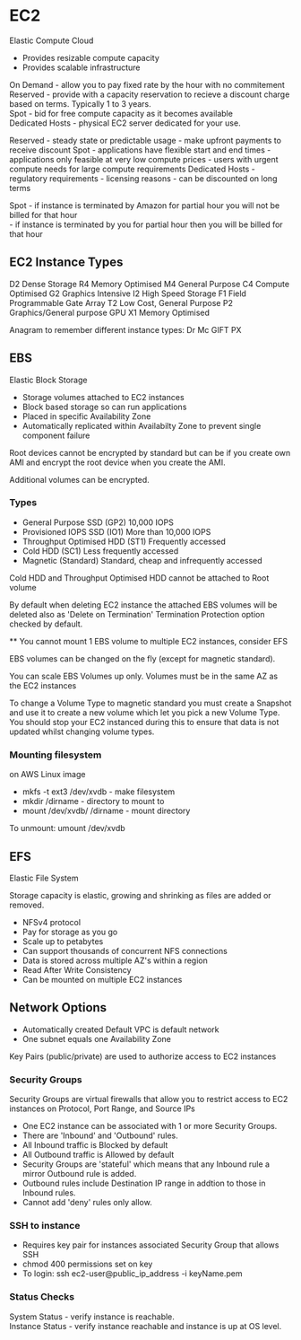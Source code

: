 # EC2

Elastic Compute Cloud

- Provides resizable compute capacity  
- Provides scalable infrastructure  


On Demand - allow you to pay fixed rate by the hour with no commitement  
Reserved - provide with a capacity reservation to recieve a discount charge based on terms. Typically 1 to 3 years.  
Spot - bid for free compute capacity as it becomes available  
Dedicated Hosts - physical EC2 server dedicated for your use.  

Reserved - steady state or predictable usage
         - make upfront payments to receive discount
Spot - applications have flexible start and end times
     - applications only feasible at very low compute prices
     - users with urgent compute needs for large compute requirements
Dedicated Hosts - regulatory requirements
                - licensing reasons
                - can be discounted on long terms

Spot - if instance is terminated by Amazon for partial hour you will not be billed for that hour  
     - if instance is terminated by you for partial hour then you will be billed for that hour   

## EC2 Instance Types

D2 Dense Storage
R4 Memory Optimised
M4 General Purpose
C4 Compute Optimised
G2 Graphics Intensive
I2 High Speed Storage
F1 Field Programmable Gate Array
T2 Low Cost, General Purpose
P2 Graphics/General purpose GPU
X1 Memory Optimised

Anagram to remember different instance types:
    Dr Mc GIFT PX  

## EBS

Elastic Block Storage  

- Storage volumes attached to EC2 instances
- Block based storage so can run applications
- Placed in specific Availability Zone
- Automatically replicated within Availabilty Zone to prevent single component failure

Root devices cannot be encrypted by standard but can be if you create own AMI and encrypt the root device when you create the AMI.  

Additional volumes can be encrypted.  

### Types

- General Purpose SSD (GP2)  10,000 IOPS
- Provisioned IOPS SSD (IO1) More than 10,000 IOPS
- Throughput Optimised HDD (ST1) Frequently accessed
- Cold HDD (SC1) Less frequently accessed
- Magnetic (Standard) Standard, cheap and infrequently accessed

Cold HDD and Throughput Optimised HDD cannot be attached to Root volume  

By default when deleting EC2 instance the attached EBS volumes will be deleted also as 'Delete on Termination' Termination Protection option checked by default.  

** You cannot mount 1 EBS volume to multiple EC2 instances, consider EFS  

EBS volumes can be changed on the fly (except for magnetic standard).  

You can scale EBS Volumes up only.
Volumes must be in the same AZ as the EC2 instances

To change a Volume Type to magnetic standard you must create a Snapshot and use it to create a new volume which let you pick a new Volume Type. You should stop your EC2 instanced during this to ensure that data is not updated whilst changing volume types.  

### Mounting filesystem

on AWS Linux image   

- mkfs -t ext3 /dev/xvdb - make filesystem
- mkdir /dirname - directory to mount to
- mount /dev/xvdb/ /dirname - mount directory

To unmount: umount /dev/xvdb  

## EFS
Elastic File System  

Storage capacity is elastic, growing and shrinking as files are added or removed.

- NFSv4 protocol
- Pay for storage as you go
- Scale up to petabytes
- Can support thousands of concurrent NFS connections
- Data is stored across multiple AZ's within a region
- Read After Write Consistency
- Can be mounted on multiple EC2 instances

## Network Options 

- Automatically created Default VPC is default network
- One subnet equals one Availability Zone  

Key Pairs (public/private) are used to authorize access to EC2 instances  

### Security Groups

Security Groups are virtual firewalls that allow you to restrict access to EC2 instances on Protocol, Port Range, and Source IPs  

- One EC2 instance can be associated with 1 or more Security Groups.  
- There are 'Inbound' and 'Outbound' rules.  
- All Inbound traffic is Blocked by default
- All Outbound traffic is Allowed by default
- Security Groups are 'stateful' which means that any Inbound rule a mirror Outbound rule is added.  
- Outbound rules include Destination IP range in addtion to those in Inbound rules.  
- Cannot add 'deny' rules only allow.  

### SSH to instance

- Requires key pair for instances associated Security Group that allows SSH
- chmod 400 permissions set on key
- To login: ssh ec2-user@public_ip_address -i keyName.pem

### Status Checks

System Status - verify instance is reachable.  
Instance Status - verify instance reachable and instance is up at OS level.  


